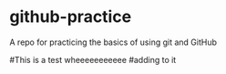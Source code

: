 # github-practice
A repo for practicing the basics of using git and GitHub

#This is a test wheeeeeeeeeee
#adding to it
